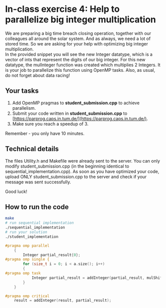 # In-class exercise 4: Help to parallelize big integer multiplication
We are preparing a big time breach closing operation, together with our colleagues all around the solar system. And as always, we need a lot of stored time. So we are asking for your help with optimizing big integer multiplication.    
In the provided snippet you will see the new Integer datatype, which is a vector of ints that represent the digits of our big integer.
For this new datatype, the mulInteger function was created which multiplies 2 Integers. It is your job to parallelize this function
using OpenMP tasks. Also, as usual, do not forget about data racing!


## Your tasks
1. Add OpenMP pragmas to **student_submission.cpp** to achieve parallelism.
2. Submit your code written in **student_submission.cpp** to [https://parprog.caps.in.tum.de/](https://parprog.caps.in.tum.de/).
3. Make sure you reach a speedup of 3.

Remember - you only have 10 minutes.

## Technical details
The files Utility.h and Makefile were already sent to the server. You can only modify student_submission.cpp (in the beginning identical to sequential_implementation.cpp). As soon as you have optimized your code, upload ONLY student_submission.cpp to the server and check if your message was sent successfully.

Good luck! 

## How to run the code

```bash
make
# run sequential implementation
./sequential_implementation
# run your solution
./student_implementation
```

```cpp
#pragma omp parallel
    {
        Integer partial_result{0};
#pragma omp single {
        for (size_t i = 0; i < a.size(); i++)
        {
#pragma omp task
            Integer partial_result = addInteger(partial_result, mulShiftedInteger(b, a[i], i));
        }
    }

#pragma omp critical
    result = addInteger(result, partial_result);
```

